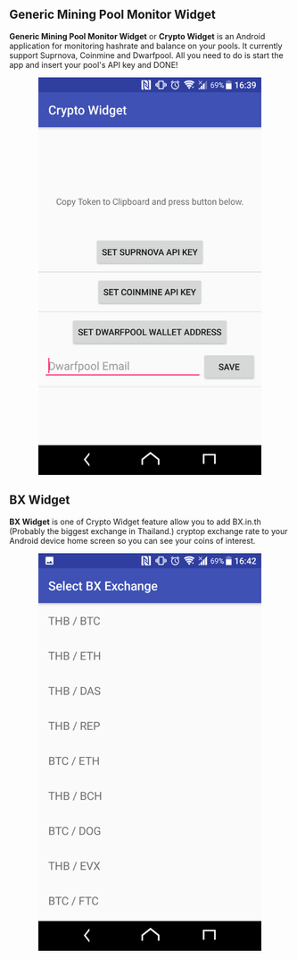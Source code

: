 ## Generic Mining Pool Monitor Widget

**Generic Mining Pool Monitor Widget** or **Crypto Widget** is an Android application for monitoring hashrate and balance on your pools. It currently support Suprnova, Coinmine and Dwarfpool. All you need to do is start the app and insert your pool's API key and DONE!

<p align="center">
<img src="./readmeImages/crypto_widget_interface.png" width="400">
</p>

## BX Widget

**BX Widget** is one of Crypto Widget feature allow you to add BX.in.th (Probably the biggest exchange in Thailand.) cryptop exchange rate to your Android device home screen so you can see your coins of interest.

<p align="center">
<img src="./readmeImages/bx_widget_selecting.png" width="400">
</p>